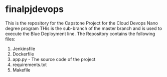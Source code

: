 # finalpjdevops
This is the repository for the Capstone  Project for the Cloud Devops Nano degree program 
THis is the sub-branch of the master branch and is used to execute the Blue Deployment line.
The Repository contains the following files:
1. Jenkinsfile
2. Dockerfile
3. app.py - The source code of the project
4. requirements.txt
5. Makefile
